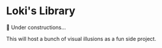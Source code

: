 # Loki's Library

🚧 Under constructions...

This will host a bunch of visual illusions as a fun side project.
